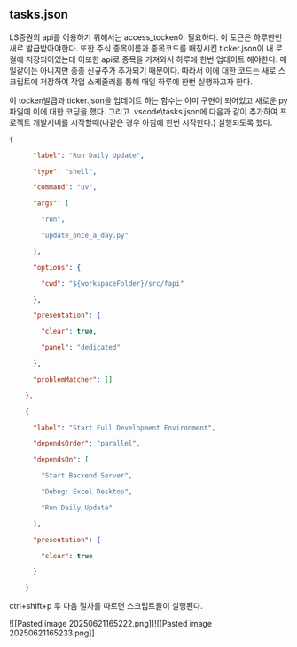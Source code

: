 ## tasks.json

LS증권의 api를 이용하기 위해서는 access_tocken이 필요하다. 
이 토큰은 하루한번 새로 발급받아야한다.
또한 주식 종목이름과 종목코드를 매칭시킨 ticker.json이 내 로컬에 저장되어있는데 이또한 api로 종목을 가져와서 하루에 한번 업데이트 해야한다. 매일같이는 아니지만 종종 신규주가 추가되기 때문이다.
따라서 이에 대한 코드는 새로 스크립트에 저장하여 작업 스케줄러를 통해 매일 하루에 한번 실행하고자 한다.

이 tocken발급과 ticker.json을 업데이트 하는 함수는 이미 구현이 되어있고 새로운 py파일에 이에 대한 코딩을 했다. 
그리고 .vscode\tasks.json에 다음과 같이 추가하여 프로젝트 개발서버를 시작할때(나같은 경우 아침에 한번 시작한다.) 실행되도록 했다.
``` json
{

      "label": "Run Daily Update",

      "type": "shell",

      "command": "uv",

      "args": [

        "run",

        "update_once_a_day.py"

      ],

      "options": {

        "cwd": "${workspaceFolder}/src/fapi"

      },

      "presentation": {

        "clear": true,

        "panel": "dedicated"

      },

      "problemMatcher": []

    },

    {

      "label": "Start Full Development Environment",

      "dependsOrder": "parallel",

      "dependsOn": [

        "Start Backend Server",

        "Debug: Excel Desktop",

        "Run Daily Update"

      ],

      "presentation": {

        "clear": true

      }

    }
```


ctrl+shift+p 후 다음 절차를 따르면 스크립트들이 실행된다.

![[Pasted image 20250621165222.png]]![[Pasted image 20250621165233.png]]